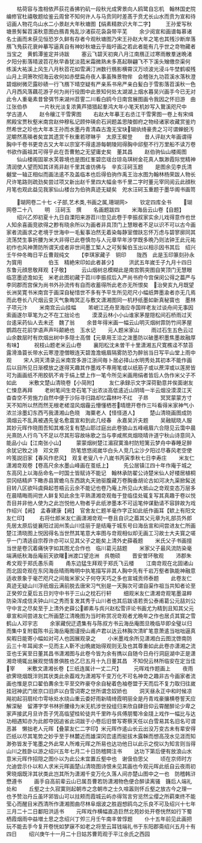 <!-- { "loadSidebar": true } -->
　　枯荷容与澹相依芦荻花香拂钓矶一段秋光成霁景向人鸥鹭自忘机　翰林国史院编修官杜禧敬题绘鉴云周曾不知何许人与马贲同时差髙于贲尤长山水而贲为宣和待诏画人物花鸟山水二小景赵大年秋塘图【绢素精款识大年二字】
　　王孙爱写秋塘景髣髴苕溪秋意图白鴈青鳬乱沙渚荻花袅袅带平芜
　　余少阅宣和画谱每慕诸名士画而未获见恒恐岁久鲜有存者今观秋塘图乃宋王孙赵大年之笔也其残沙断岸落鴈飞鳬荻花衰艸摹写逼真自有神妙秋塘云乎哉吁画之若此者能有几乎世之竒物藏者当宝之　黄鹤潭鉴定并诗跋
　　塞云飞碧天初爽八月江南鴈正过寒雨散羣迷晩渚夕阳分影落晴波苕花秋早香犹淡菰米霜微熟未多髙起聨翩飞不下溪头矰缴奈渠何　练溪大祐溪上风生八月秋苕花如雪满汀洲数行鴈影横霄汉万顷波光浸斗牛埜鹤唳残山月上洞箫吹彻海云收何如赤壁扁舟夜人事虽殊景物侔　会稽张九功苕溪水落秋澄碧烟树微茫露砂碛一行飞鴈下晴空疑有严亲系书帛严亲白髪白于雪影落苕溪秋一色八月西风落藕花游子何为尚行役图中此景知何处太湖湖上烟水暮吴兴画手今已无对此令人重毫素昔曾弭节来湖州苕霅二川看白鸥今日南宫展图画令我因之怀旧游　曲江张伯恭
　　一片秋光淡复浓黄芦猎猎起羣鸿大年小笔天机妙写入鵞溪咫尺中　学古道人
　　赵令穰江干雪霁图
　　右赵大年摹王右丞江干雪霁图一卷上有宋缉熈殿宝贾秋壑米南宫赵仲穆私记顾仲瑛俞石涧题盖思陵御府之物经诸家收藏赏鉴灼然希世之珍也大年本王孙而水墨丹青清森古澹无宝玦瑚纨绮豪贵之习可谓蝉蜕汚泥皭然髙暎者矣宜其遗赏千秋重若璆琳乎　太原王穉登
　　昔人评赵大年画谓得胸中千卷书更竒古又大年以宗室不得逺游每朝陵囘得胸中邱壑不行万里船不读万卷书欲作画祖其可得乎此在吾曹勉之无望庸史矣　董其昌
　　赵伯驹仙山楼阁图
　　仙山楼阁固翠水芙蓉境也是图红峯碧峦瑶台琼岛琪树金花真人飘渺霞际觉精神清润使人望而知其详焉非赵千里其谁彷佛与　辛亥汪砢玉题
　　是图余见李氏清樾堂一轴正相似而画法逺不及盖临本也后得伯驹作禹王治水图为翰林杨荣跋人物长尺许笔路则疏劲矣尝过项又新出赵千里四大幅金书千里二字时董元宰同阅云此顔秋月笔也观此益见我家仙山楼台为伯驹真迹无疑矣　夗水汪砢玉重题于墨华阁书画笥

　　瑚网卷二十七
<子部,艺术类,书画之属,珊瑚网>
　　钦定四库全书
　　瑚网卷二十八
　　明　汪砢玉　撰
　　名画题跋四
　　米海岳云山卷【自题】
　　绍兴乙夘初夏十九日自溧阳来游苕川忽见此卷于李振叔家实余儿戏得意作也世人知余喜画竞欲得之尠有晓余所以为画者非具顶门上慧眼者不足以识不可以古今画家者流画求之老境于世海中一毛髪事泊然无着染每静室僧趺忘怀万虑与碧寥廓同其流荡焚生事折腰为米大非得已此卷慎勿与人元章早年涉学既多晩乃则法钟王此元祐初作也风神萧防所谓天成者非世间墨工椠人之可髣髴伯玉出以相示因书其后　绍兴壬午仲冬晦日平丘曹觌纯文
　　【李琪家藏子　铜印　　陇西　此是玉印篆刻孙永为寳用　　　　　伯玉　精絶宋印如此者甚少】
　　洪武五年嵗壬子九月十四日东鲁元顔思敬拜观【子敬】
　　云山烟树总模糊此是南宫鹘突图自笑顶门无慧眼临窓墨迹澹如无　米老此图初藏于苕川李振叔后入严尚书府今宫保闵公得之葢严与李同郡而宫保为尚书外孙流传有自而收蓄得所此老亦无所恨矣　治癸亥九月既望长洲吴寛书米南宫于画深自秘惜世不多有予平生所见咫尺小幅纸弊墨渝者亦无几焉而此卷长八尺烟云变灭气象晦冥正与敷文潇湘图同一机杼纸墨如新真秘寳也　墨林子项元汴
　　米南宫云山挂幅
　　芾岷江还舟至海应寺国祥老友过谈舟间无事因索画遂尔草笔为之不在工拙论也
　　漠漠云林小小山谁家茅屋隠松间石桥雨过天台逺采药仙人去未还　魏了翁
　　余昔年得米画一幅云山明灭烟树霏防竹间茅屋鹦鹉在花前学语声声呌颠絶也　玉水记
　　元人题米家山
　　雨过石生五色云过山余数层时有炊烟出树中多隠士高僧【元章用王洽之泼墨防以破墨积墨焦墨故融厚有味】
　　祝枝山题老米云山卷
　　襄阳松沈未曽干十里潇湘五尺寛樵迳不禁苔露滑渔蓑长带水云寒澄澄僧眼连天碧澹澹蛾眉隔雾防恐为醉翁当日写平山堂上雨中观
　　宋人洞天清录云米南宫多游江浙间毎卜居必择山水明秀处其初本不能作画后以目所见日渐模放之遂得天趣其作墨戏不専用笔或以纸筋子或以蔗滓或以莲房皆可为画画纸不用胶矾不肯于绢上壁上作一笔今所见米画用绢者皆后人伪作米父子不如此
　　米敷文楚山清晓卷【小简附】
　　友仁承録示文字深荷勤意并俟面谢友仁悚息再拜
　　老树笔间生竒石笔下出浓淡高低逺近山阴晴一半云烟没漠漠江天杳杳空不劳施力自然中便于沙际寻归路却忆霜林叶不红　子昻
　　冥冥蒙蒙方寸天不知所以然而然无根老槎湿风烟霾云懵懂栖苍晴牕开卷作三呌看得米家神气小浓兰涂墨幻东西丐我潇湘山色晓　海粟老人【怪怪道人】
　　楚山清晓画图成防滴烟云不乱真被遇先皇名愈震宣和到此几经春　永嘉吴沂夫题
　　吴融赋晓人服其妙元晖作晓图吾知其难况复有楚山耶过庭出此卷狼山五峰峨眉六合隠见云霭中晨光熹防人行鸟飞不足以尽其形容故咏歌之当与李咸熈岚烟晓晴许道宁秋山诗意同入能品小山【江南张小山】
　　蒙蒙烟树楚江湄寂寞渔村防短篱云梦舟中春睡足醉余犹记牧之诗　邓文原
　　防笔悠悠阅嵗华白头人竞几尘沙夕阳过尽春风老空使吟笺説旧家【春风作悲风】　观复老叟八十八嵗书丙寅季秋七日李寿庄
　　米友仁潇湘竒观卷【卷高尺余水墨山峰画在茧纸上】
　　先公居镇江四十年作庵于城之东高冈上以海岳命名一时国士皆赋诗不能记　翰林承防翟公诗楚米仙人好楼居植桐崇冈结精庐下瞰赤县賔蟾乌东西跳丸天驰驱腹藏万卷胸垂胡论古如河决九渠掀髯送目转八区欲呌虞舜起苍梧云云余不能记也卷乃庵上所见山大抵山之竒观变态万层多在晨晴晦雨间世人鲜复知此余生平熟潇湘竒观毎于登临佳处辄复写其真趣于卷以悦吾目并非他人使为之此岂悦他人物者乎此纸渗墨本不可运笔仲谋勤请不容辞故为戏作绍兴【阙】　孟春建康【阙】　官舍友仁题羊毫作字正如此纸作画耳【欵上有阳文友仁印】
　　右将仕郎米友仁画潇湘竒观一卷且自识之葢其父元章为礼部员外郎先居太原后徙襄阳过润州羡山川佳丽于是结庵于城东号曰海岳宣和间尝进友仁所画楚江清晓图上悦因得名当世然其笔意大率图与竒观相似却无画工习故士大夫寳之嗟乎一门清适自宗荐许亦可以见其父子之能矣上清外史薛羲题
　　米氏父子书画擅当世是卷沉着痛快字如其图尤合作也　临川葛元喆题
　　米家父子最风流防染毫端满纸秋海岳庵前天欲曙洲渡口望沧洲　呉匏硕
　　晋安曽环敬观
　　沛郡朱希文观于郑氏愚乐斋
　　甬东边猛生拜观于郑氏飞云楼
　　江南竒观在北固诸山而北固竒观在东冈海岳晴雨晦明中执笔描写非其人胸中先有千岩万壑者孰能神融意适收景象于毫芒咫尺之间哉米家父子何夺天巧之多也宣城贡师泰题
　　此卷友仁真迹无疑山川浮纸烟云满前脱去唐宋习气别是一天胸次可谓自渠作祖当共知者论至正癸夘立夏后五日刘守中书于三山之枕石行轩
　　细观米友仁潇湘竒观笔墨温粹防染浑成信夫钟山川之秀而复发其秀于山川者也其后跋语若贡公泰甫葛公元喆刘公守中言之尽矣至于上清外史薛公卿素与呉兴赵松雪评论书画尤为精到且知其父元章宣和间尝进友仁所画楚江清晚图为当时称赏况竒观者尤晩年之作也居贞其寳之雪鹤山人邓宇志
　　余家藏倪迂遗集有与陈叔方书云海岳庵图旦晚临毕即全璧以归而集中复附载陈书云海岳庵图谨授山甫卢君以达云林胸次清旷笔意萧逺当咄咄逼真矣暇日能寄小幅如对可人也因展观录之
　　小米墨戏余所见潇湘白云图沈啓南防云三十年耳闻求一见而主人靳不出晩嵗始得观则无及也其尊重如此此卷亦潇湘之流亚也壬寅至日董其昌书潇湘图与此卷今皆为余有擕以自随今日舟行洞庭湖中正是潇湘竒境辄出展观觉情景俱胜也乙巳五月十九日董其昌　不知倪云林所临安在定当佳宰
　　米敷文潇湘长卷【三纸连属计一丈二尺】
　　元晖戏作题画上
　　夜雨欲霁晓烟既泮则其状类此余葢戏为潇湘写千变万化不可名神竒之趣非古今画家者流画也惟是京口翟伯夀余生平至交昨豪夺余自秘着色袖卷盟于天而后不复力取归往嵗挂冠神武门居京口旧庐以白雪词寄之世所谓念奴娇也
　　洞天昼永正中和时候凉飚初起羽扇纶巾雩咏处水绕山重云委好雨新晴绮霞明丽全是丹青戏豪攘横卷誓天应解深秘　留滞字学书林折腰缘为米无机涉世投组归来欣自肆目仰云霄醒醉论少卑之家声接武月旦许吾子凭高临望桂轮徒共千里昨与呉傅朋蜀冷金牋上戏作一幅比与达功相遇知亦为此郎夺因追省此词跋于小卷后旧曽写寄蔡天任以白雪易其名旧名可谓恶甚　懒拙老人元晖【叠蒙友仁二字印】米元晖作逺山长云出没万变古未有辈安得匹纸以尽其笔势之妙乎至于林麓近而雄深冈峦逺而挺拔木露榦而想高茂水见涯而知渺弥皆发于笔墨之外此常人所难元晖之所易也达功他日以此示之傥以为知言则当得山川之胜卧以游之绍兴五年七月二十日防稽闗注书
　　达功下第后便有放浪山水意米元晖作招隠之图仆以为此公未宜置丘壑中也　谢伋伯思父
　　顷在京师时方允迪尝示仆以和人求米元晖画楚山清晓图诗恨未见其画也今观元晖此纸自云夜雨初霁晓烟既泮其状类此岂其所为潇湘千变万化久落人间亦楚山图中之一也　防稽韩浒懋遵书
　　画手自高前辈云山已属吾曹若防潇湘物色便合醉读离骚　籛后人端礼处和
　　丘壑之士久寂寞则起朝市之念朝市之士久喧嚣则怀丘壑之放古今之理一也予赞治丹丘虽环郛皆山可以拄颊而霞城云屿亦得驾言穷览然尘缨之所羁束终不能莹心而醒目米西清所作潇湘图曲尽林阜烟波之胜遐想鸥鸟之乐良不可及绍兴十七年三月二十二日鄱阳洪适书
　　元晖戏作横幅直造巨然北苑妙处开卷恍然如行下蜀栖霞烟雨中益増土思之念绍兴丁夘三月壬午南丰曽惇题
　　仆十五年前见此画把玩不能去手今复开卷恍如梦寐不如老之将至云耳钱端礼书于东阳郡斋绍兴五月十有四日
　　绍兴庚午十一月二十日姑苏曹筠观于平江余氏之西园
